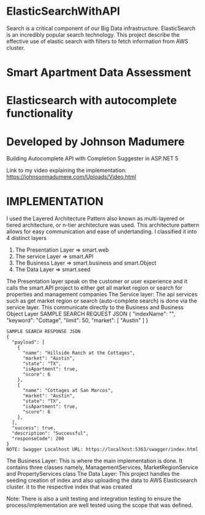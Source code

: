 # ElasticSearchWithAPI
Search is a critical component of our Big Data infrastructure. ElasticSearch is an incredibly popular search technology. This project describe the effective use of elastic search with filters to fetch information from AWS cluster. 


# Smart Apartment Data Assessment
# Elasticsearch with autocomplete functionality
# Developed by Johnson Madumere

Building Autocomplete API with Completion Suggester in ASP.NET 5

Link to my video explaining the implementation: https://johnsonmadumere.com/Uploads/Video.html

# IMPLEMENTATION
I used the Layered Architecture Pattern also known as multi-layered or tiered architecture, or n-tier architecture was used. 
This architecture pattern allows for easy communication and ease of undertanding. I classified it into 4 distinct layers
1. The Presentation Layer => smart.web
2. The service Layer => smart.API
3. The Business Layer => smart.business and smart.Object
4. The Data Layer => smart.seed

The Presentation layer speak on the customer or user experience and it calls the smart.API project to either get all market region or search for properties and management companies
The Service layer: The api services such as get market region or search (auto-complete search) is done via the service layer. This communicate directly to the Business and Business Object Layer
	SAMPLE SEARCH REQUEST JSON
		{
		  "indexName": "",
		  "keyword": "Cottage",
		  "limit": 50,
		  "market": [
			"Austin"
		  ]
		}

	SAMPLE SEARCH RESPONSE JSON
	{
      "payload": [
        {
          "name": "Hillside Ranch at the Cottages",
          "market": "Austin",
          "state": "TX",
          "isApartment": true,
          "score": 6
        },
        {
          "name": "Cottages at San Marcos",
          "market": "Austin",
          "state": "TX",
          "isApartment": true,
          "score": 6
        },
      ],
      "success": true,
      "description": "Successful",
      "responseCode": 200
    }
    NOTE: Swagger Localhost URL: https://localhost:5363/swagger/index.html

The Business Layer: This is where the main implementation is done. It contains three classes namely, ManagementServices, MarketRegionService and PropertyServices class
The Data Layer: This project handles the seeding creation of index and also uploading the data to AWS Elasticsearch cluster.
it to the respective index that was created

Note: There is also a unit testing and integration testing to ensure the process/implementation are well tested using the scope that was defined.
